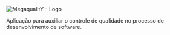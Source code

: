 ![MegaqualitY - Logo](https://cdn.rawgit.com/brunomrpx/megaquality/master/static/images/logo.png)

Aplicação para auxiliar o controle de qualidade no processo de desenvolvimento de software.
